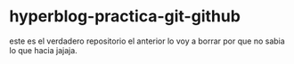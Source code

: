 # hyperblog-practica-git-github
este es el verdadero repositorio el anterior lo voy a borrar por que no sabia lo que hacia jajaja.
